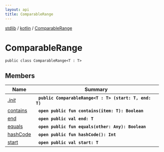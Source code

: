 ```yaml
---
layout: api
title: ComparableRange
---
```

[stdlib](../../index.md) / [kotlin](../index.md) / [ComparableRange](index.md)

# ComparableRange

```
public class ComparableRange<T : T> 
```

## Members

| Name | Summary |
|------|---------|
|[*.init*](_init_.md)|&nbsp;&nbsp;**`public ComparableRange<T : T> (start: T, end: T)`**<br>|
|[contains](contains.md)|&nbsp;&nbsp;**`open public fun contains(item: T): Boolean`**<br>|
|[end](end.md)|&nbsp;&nbsp;**`open public val end: T`**<br>|
|[equals](equals.md)|&nbsp;&nbsp;**`open public fun equals(other: Any): Boolean`**<br>|
|[hashCode](hashCode.md)|&nbsp;&nbsp;**`open public fun hashCode(): Int`**<br>|
|[start](start.md)|&nbsp;&nbsp;**`open public val start: T`**<br>|
